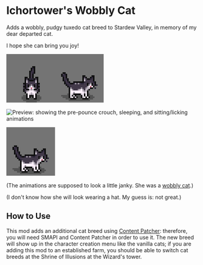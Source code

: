 # Ichortower's Wobbly Cat

Adds a wobbly, pudgy tuxedo cat breed to Stardew Valley, in memory of my dear
departed cat.

I hope she can bring you joy!

![Preview: showing walking animations](images/walk-cycles.gif)

![Preview: showing the pre-pounce crouch, sleeping, and sitting/licking
animations](images/crouch-sleep-lick.gif)

![Preview: showing the flop on ground animation](images/flop.gif)

(The animations are supposed to look a little janky. She was a [wobbly
cat](https://vetmed.tamu.edu/news/pet-talk/wobbly-cat-syndrome/).)

(I don't know how she will look wearing a hat. My guess is: not great.)


## How to Use

This mod adds an additional cat breed using [Content
Patcher](https://github.com/Pathoschild/StardewMods/tree/develop/ContentPatcher):
therefore, you will need SMAPI and Content Patcher in order to use it. The new
breed will show up in the character creation menu like the vanilla cats; if you
are adding this mod to an established farm, you should be able to switch cat
breeds at the Shrine of Illusions at the Wizard's tower.
